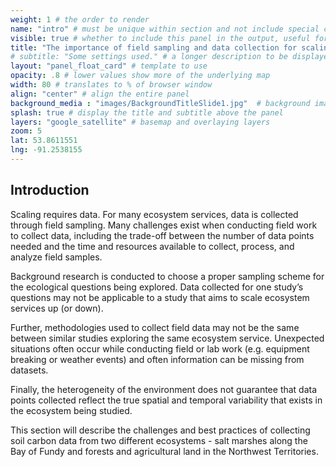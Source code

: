```yaml
---
weight: 1 # the order to render
name: "intro" # must be unique within section and not include special characters
visible: true # whether to include this panel in the output, useful for testing
title: "The importance of field sampling and data collection for scaling of ecosystem services" # human friendly title. KEEP IT SHORT
# subtitle: "Some settings used." # a longer description to be displayed under the title, in some places
layout: "panel_float_card" # template to use
opacity: .8 # lower values show more of the underlying map
width: 80 # translates to % of browser window
align: "center" # align the entire panel
background_media : "images/BackgroundTitleSlide1.jpg"  # background image rendered behind the panel, covering map
splash: true # display the title and subtitle above the panel
layers: "google_satellite" # basemap and overlaying layers
zoom: 5
lat: 53.8611551
lng: -91.2538155
---
```

## Introduction

Scaling requires data. For many ecosystem services, data is collected through field sampling. Many challenges exist when conducting field work to collect data, including the trade-off between the number of data points needed and the time and resources available to collect, process, and analyze field samples. 

Background research is conducted to choose a proper sampling scheme for the ecological questions being explored. Data collected for one study’s questions may not be applicable to a study that aims to scale ecosystem services up (or down). 

Further, methodologies used to collect field data may not be the same between similar studies exploring the same ecosystem service. Unexpected situations often occur while conducting field or lab work (e.g. equipment breaking or weather events) and often information can be missing from datasets. 

Finally, the heterogeneity of the environment does not guarantee that data points collected reflect the true spatial and temporal variability that exists in the ecosystem being studied. 

This section will describe the challenges and best practices of collecting soil carbon data from two different ecosystems - salt marshes along the Bay of Fundy and forests and agricultural land in the Northwest Territories. 
